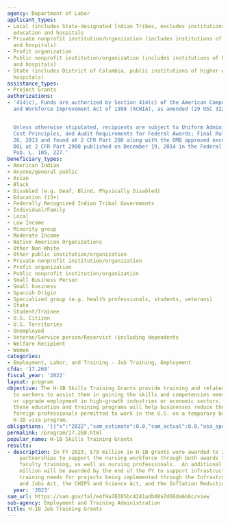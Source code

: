 ```yaml
---
agency: Department of Labor
applicant_types:
- Local (includes State-designated lndian Tribes, excludes institutions of higher
  education and hospitals
- Private nonprofit institution/organization (includes institutions of higher education
  and hospitals)
- Profit organization
- Public nonprofit institution/organization (includes institutions of higher education
  and hospitals)
- State (includes District of Columbia, public institutions of higher education and
  hospitals)
assistance_types:
- Project Grants
authorizations:
- '414(c), Funds are authorized by Section 414(c) of the American Competitiveness
  and Workforce Improvement Act of 1998 (ACWIA), as amended (29 USC 3224a).


  Unless otherwise stipulated, recipients are subject to Uniform Administrative Requirements,
  Cost Principles, and Audit Requirements for Federal Awards; Final Rule on December
  26, 2013 and found at 2 CFR Part 200 along with the OMB approved exceptions for
  DOL at 2 CFR Part 2900 published on December 19, 2014 in the Federal Register..
  Pub. L. 105, 227.'
beneficiary_types:
- American Indian
- Anyone/general public
- Asian
- Black
- Disabled (e.g. Deaf, Blind, Physically Disabled)
- Education (13+)
- Federally Recognized Indian Tribal Governments
- Individual/Family
- Local
- Low Income
- Minority group
- Moderate Income
- Native American Organizations
- Other Non-White
- Other public institution/organization
- Private nonprofit institution/organization
- Profit organization
- Public nonprofit institution/organization
- Small Business Person
- Small business
- Spanish Origin
- Specialized group (e.g. health professionals, students, veterans)
- State
- Student/Trainee
- U.S. Citizen
- U.S. Territories
- Unemployed
- Veteran/Service person/Reservist (including dependents
- Welfare Recipient
- Women
categories:
- Employment, Labor, and Training - Job Training, Employment
cfda: '17.268'
fiscal_year: '2022'
layout: program
objective: The H-1B Skills Training Grants provide training and related activities
  to workers to assist them in gaining the skills and competencies needed to obtain
  or upgrade employment in high-growth industries or economic sectors.  Over time,
  these education and training programs will help businesses reduce their use of skilled
  foreign professionals permitted to work in the U.S. on a temporary basis under the
  H-1B visa program.
obligations: '[{"x":"2022","sam_estimate":0.0,"sam_actual":0.0,"usa_spending_actual":-27772700.97},{"x":"2023","sam_estimate":158000000.0,"sam_actual":0.0,"usa_spending_actual":72725252.43},{"x":"2024","sam_estimate":120000000.0,"sam_actual":0.0,"usa_spending_actual":0.0}]'
permalink: /program/17.268.html
popular_name: H-1B Skills Training Grants
results:
- description: In FY 2023, $78 million in H-1B grants were awarded to 25 public-private
    partnerships to support the nursing workforce through both awards to support nursing
    faculty training, as well as nursing professionals.  An additional estimated $80
    million will be awarded by the end of the FY to support infrastructure workforce
    training needs for projects being implemented through the Infrastructure Investment
    and Jobs Act, the CHIPS and Science Act, and the Inflation Reduction Act.
  year: '2023'
sam_url: https://sam.gov/fal/e4f9a78285bc4241adb08a7d66da6b6c/view
sub-agency: Employment and Training Administration
title: H-1B Job Training Grants
---
```

